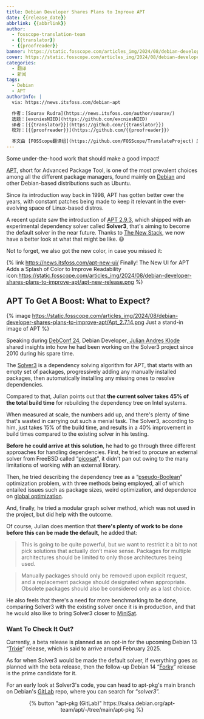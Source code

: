 ```yaml
---
title: Debian Developer Shares Plans to Improve APT
date: {{release_date}}
abbrlink: {{abbrlink}}
author:
  - fosscope-translation-team
  - {{translator}}
  - {{proofreader}}
banner: https://static.fosscope.com/articles_img/2024/08/debian-developer-shares-plans-to-improve-apt/debian-apt.png
cover: https://static.fosscope.com/articles_img/2024/08/debian-developer-shares-plans-to-improve-apt/debian-apt.png
categories:
  - 翻译
  - 新闻
tags: 
  - Debian
  - APT
authorInfo: |
  via: https://news.itsfoss.com/debian-apt

  作者：[Sourav Rudra](https://news.itsfoss.com/author/sourav/)
  选题：[excniesNIED](https://github.com/excniesNIED)
  译者：[{{translator}}](https://github.com/{{translator}})
  校对：[{{proofreader}}](https://github.com/{{proofreader}})

  本文由 [FOSScope翻译组](https://github.com/FOSScope/TranslateProject) 原创编译，[开源观察](https://fosscope.com/) 荣誉推出
---
```


Some under-the-hood work that should make a good impact!

<!-- more -->

[APT](https://wiki.debian.org/Apt), short for Advanced Package Tool, is one of the most prevalent choices among all the different package managers, found mainly on [Debian](https://www.debian.org/) and other Debian-based distributions such as Ubuntu.

Since its introduction way back in 1998, APT has gotten better over the years, with constant patches being made to keep it relevant in the ever-evolving space of Linux-based distros.

A recent update saw the introduction of [APT 2.9.3](https://tracker.debian.org/news/1529821/accepted-apt-293-source-into-unstable/), which shipped with an experimental dependency solver called **Solver3**, that's aiming to become the default solver in the near future. Thanks to [The New Stack](https://thenewstack.io/debian-retools-apt-for-superior-dependency-management/), we now have a better look at what that might be like. 😃

Not to forget, we also got the new color, in case you missed it:

{% link https://news.itsfoss.com/apt-new-ui/ Finally! The New UI for APT Adds a Splash of Color to Improve Readability icon:https://static.fosscope.com/articles_img/2024/08/debian-developer-shares-plans-to-improve-apt/apt-new-release.png %}

## APT To Get A Boost: What to Expect?

{% image https://static.fosscope.com/articles_img/2024/08/debian-developer-shares-plans-to-improve-apt/Apt_2.7.14.png Just a stand-in image of APT %}

Speaking during [DebConf 24](https://wiki.debian.org/DebConf/24), Debian Developer,[ Julian Andres Klode](https://github.com/julian-klode) shared insights into how he had been working on the Solver3 project since 2010 during his spare time.

The [Solver3](https://blog.jak-linux.org/2024/05/14/solver3/) is a dependency solving algorithm for APT, that starts with an empty set of packages, progressively adding any manually installed packages, then automatically installing any missing ones to resolve dependencies.

Compared to that, Julian points out that **the current solver takes 45% of the total build time** for rebuilding the dependency tree on Intel systems.

When measured at scale, the numbers add up, and there's plenty of time that's wasted in carrying out such a menial task. The Solver3, according to him, just takes 15% of the build time, and results in a 40% improvement in build times compared to the existing solver in his testing.

**Before he could arrive at this solution**, he had to go through three different approaches for handling dependencies. First, he tried to procure an external solver from FreeBSD called “[picosat](https://cgit.freebsd.org/ports/tree/math/picosat)”, it didn't pan out owing to the many limitations of working with an external library.

Then, he tried describing the dependency tree as a “[pseudo-Boolean](https://en.wikipedia.org/wiki/Pseudo-Boolean_function)” optimization problem, with three methods being employed, all of which entailed issues such as package sizes, weird optimization, and dependence on [global optimization](https://en.wikipedia.org/wiki/Global_optimization).

And, finally, he tried a modular graph solver method, which was not used in the project, but did help with the outcome.

Of course, Julian does mention that **there's plenty of work to be done before this can be made the default**, he added that:

> This is going to be quite powerful, but we want to restrict it a bit to not pick solutions that actually don’t make sense. Packages for multiple architectures should be limited to only those architectures being used.

> Manually packages should only be removed upon explicit request, and a replacement package should designated when appropriate. Obsolete packages should also be considered only as a last choice.

He also feels that there's a need for more benchmarking to be done, comparing Solver3 with the existing solver once it is in production, and that he would also like to bring Solver3 closer to [MiniSat](http://minisat.se/).

### Want To Check It Out?

Currently, a beta release is planned as an opt-in for the upcoming Debian 13 “[Trixie](https://www.debian.org/releases/trixie/)” release, which is said to arrive around February 2025.

As for when Solver3 would be made the default solver, if everything goes as planned with the beta release, then the follow-up Debian 14 “[Forky](https://wiki.debian.org/DebianForky)” release is the prime candidate for it.

For an early look at Solver3's code, you can head to apt-pkg's main branch on Debian's [GitLab](https://salsa.debian.org/apt-team/apt/-/tree/main/apt-pkg) repo, where you can search for “*solver3*”.

<center>{% button "apt-pkg (GitLab)" https://salsa.debian.org/apt-team/apt/-/tree/main/apt-pkg %}</center>